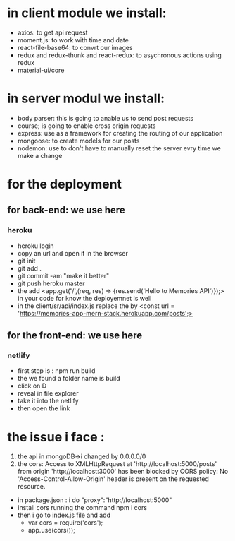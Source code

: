 # in client module we install:
- axios: to get api request 
- moment.js: to work with time and date
- react-file-base64: to convrt our images
- redux and redux-thunk and react-redux: to asychronous actions using redux
- material-ui/core

# in server modul we install:

- body parser: this is going to anable us to send post requests
- course; is going to enable cross origin requests  
- express: use as a framework for creating the routing of our application
- mongoose: to create models for our posts
- nodemon: use to don't have to manually reset the server evry time we make a change

# for the deployment

## for back-end: we use here
### heroku
  - heroku login
  - copy an url and open it in the browser
  - git init
  - git add .
  - git commit -am "make it better"
  - git push heroku master
  - the add <app.get('/',(req, res) => {res.send('Hello to Memories API')});> in your code for know the deployemnet is well
  - in the client/sr/api/index.js replace the <const url = 'http://localhost/5000/posts'> by <const url = 'https://memories-app-mern-stack.herokuapp.com/posts';>
  
## for the front-end: we use here
### netlify
  - first step is : npm run build
  - the we found a folder name is build 
  - click on D 
  - reveal in file explorer
  - take it into the netlify
  - then open the link

# the issue i face :
1. the api in mongoDB->i changed by 0.0.0.0/0
2. the cors: Access to XMLHttpRequest at 'http://localhost:5000/posts' from origin 'http://localhost:3000' has been blocked by CORS policy: No 'Access-Control-Allow-Origin' header is present on the requested resource.
 - in package.json : i do "proxy":"http://localhost:5000"
 - install cors running the command npm i cors
 - then i go to index.js file and add
   - var cors = require('cors');
   - app.use(cors());
